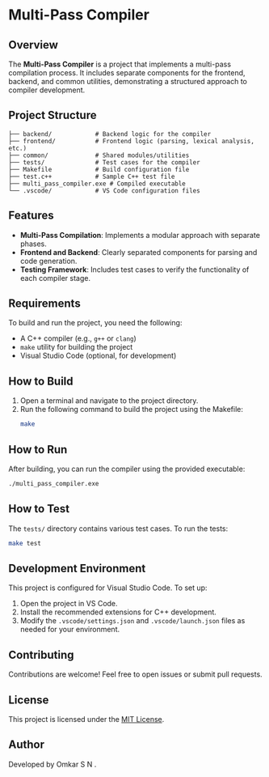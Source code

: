 # Multi-Pass Compiler

## Overview
The **Multi-Pass Compiler** is a project that implements a multi-pass compilation process. It includes separate components for the frontend, backend, and common utilities, demonstrating a structured approach to compiler development.

## Project Structure
```
├── backend/            # Backend logic for the compiler
├── frontend/           # Frontend logic (parsing, lexical analysis, etc.)
├── common/             # Shared modules/utilities
├── tests/              # Test cases for the compiler
├── Makefile            # Build configuration file
├── test.c++            # Sample C++ test file
├── multi_pass_compiler.exe # Compiled executable
└── .vscode/            # VS Code configuration files
```

## Features
- **Multi-Pass Compilation**: Implements a modular approach with separate phases.
- **Frontend and Backend**: Clearly separated components for parsing and code generation.
- **Testing Framework**: Includes test cases to verify the functionality of each compiler stage.

## Requirements
To build and run the project, you need the following:
- A C++ compiler (e.g., `g++` or `clang`)
- `make` utility for building the project
- Visual Studio Code (optional, for development)

## How to Build
1. Open a terminal and navigate to the project directory.
2. Run the following command to build the project using the Makefile:
   ```bash
   make
   ```

## How to Run
After building, you can run the compiler using the provided executable:
```bash
./multi_pass_compiler.exe
```

## How to Test
The `tests/` directory contains various test cases. To run the tests:
```bash
make test
```

## Development Environment
This project is configured for Visual Studio Code. To set up:
1. Open the project in VS Code.
2. Install the recommended extensions for C++ development.
3. Modify the `.vscode/settings.json` and `.vscode/launch.json` files as needed for your environment.

## Contributing
Contributions are welcome! Feel free to open issues or submit pull requests.

## License
This project is licensed under the [MIT License](LICENSE).

## Author
Developed by Omkar S N .
